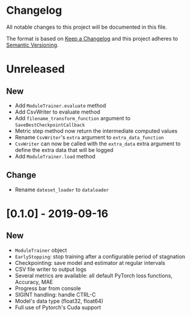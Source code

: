 Changelog
=========
All notable changes to this project will be documented in this file.

The format is based on [Keep a Changelog](http://keepachangelog.com/en/1.0.0/)
and this project adheres to [Semantic Versioning](http://semver.org/spec/v2.0.0.html).

# Unreleased
## New
- Add `ModuleTrainer.evaluate` method
- Add CsvWriter to evaluate method
- Add `filename_transform_function` argument to `SaveBestCheckpointCallback`
- Metric step method now return the intermediate computed values
- Rename `CsvWriter`'s `extra` argument to `extra_data_function`
- `CsvWriter` can now be called with the `extra_data` extra argument to define the extra data that will be logged
- Add `ModuleTrainer.load` method

## Change
- Rename `dateset_loader` to `dataloader`


# [0.1.0] - 2019-09-16
## New
- `ModuleTrainer` object
- `EarlyStopping`: stop training after a configurable period of stagnation
- Checkpointing: save model and estimator at regular intervals
- CSV file writer to output logs
- Several metrics are available: all default PyTorch loss functions, Accuracy, MAE
- Progress bar from console
- SIGINT handling: handle CTRL-C
- Model's data type (float32, float64)
- Full use of Pytorch's Cuda support
